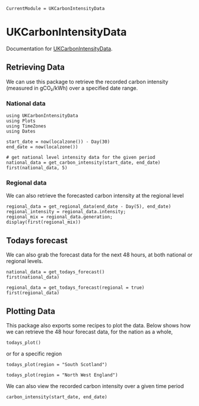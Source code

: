 ```@meta
CurrentModule = UKCarbonIntensityData
```

# UKCarbonIntensityData

Documentation for [UKCarbonIntensityData](https://github.com/ianlmgoddard/UKCarbonIntensityData.jl).

## Retrieving Data
We can use this package to retrieve the recorded carbon intensity (measured in gCO₂/kWh) over a specified date range. 

### National data
```@example Example
using UKCarbonIntensityData
using Plots
using TimeZones
using Dates

start_date = now(localzone()) - Day(30)
end_date = now(localzone())

# get national level intensity data for the given period
national_data = get_carbon_intensity(start_date, end_date)
first(national_data, 5)
```

### Regional data
We can also retrieve the forecasted carbon intensity at the regional level
```@example Example
regional_data = get_regional_data(end_date - Day(5), end_date)
regional_intensity = regional_data.intensity;
regional_mix = regional_data.generation;
display(first(regional_mix))
```

## Todays forecast
We can also grab the forecast data for the next 48 hours, at both national or regional levels.
```@example Example 
national_data = get_todays_forecast()
first(national_data)
```

```@example Example 
regional_data = get_todays_forecast(regional = true)
first(regional_data)
```


## Plotting Data
This package also exports some recipes to plot the data. Below shows how we can retrieve the 48 hour forecast data, for the nation as a whole, 
```@example Example
todays_plot()
```

or for a specific region
```@example Example
todays_plot(region = "South Scotland")
```

```@example Example
todays_plot(region = "North West England")
```

We can also view the recorded carbon intensity over a given time period

```@example Example
carbon_intensity(start_date, end_date)
```